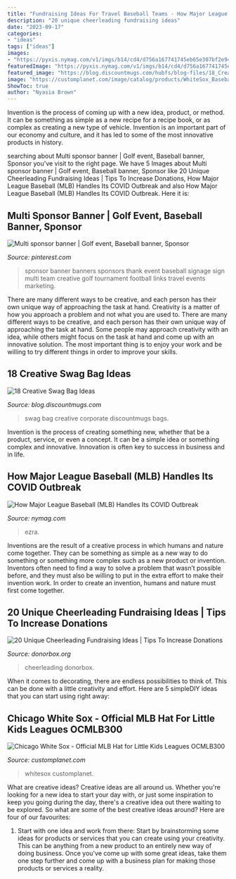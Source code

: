 ```yaml
---
title: "Fundraising Ideas For Travel Baseball Teams - How Major League Baseball (mlb) Handles Its Covid Outbreak"
description: "20 unique cheerleading fundraising ideas"
date: "2023-09-17"
categories:
- "ideas"
tags: ["ideas"]
images:
- "https://pyxis.nymag.com/v1/imgs/b14/cd4/d756a167741745eb65e307bf2e9458e940-mlb--.rsquare.w700.jpg"
featuredImage: "https://pyxis.nymag.com/v1/imgs/b14/cd4/d756a167741745eb65e307bf2e9458e940-mlb--.rsquare.w700.jpg"
featured_image: "https://blog.discountmugs.com/hubfs/blog-files/18_Creative_Swag_Bag_Ideas/18_Creative_Swag_Bag_Ideas-1.jpg"
image: "https://customplanet.com/image/catalog/products/WhiteSox_Baseball_Hat_OCMLB300/Front/WhiteSox-Baseball-Hat-OCMLB300_Black.png"
ShowToc: true
author: "Nyasia Brown"
---
```



Invention is the process of coming up with a new idea, product, or method. It can be something as simple as a new recipe for a recipe book, or as complex as creating a new type of vehicle. Invention is an important part of our economy and culture, and it has led to some of the most innovative products in history.

	

		
searching about Multi sponsor banner | Golf event, Baseball banner, Sponsor you've visit to the right page. We have 5 Images about Multi sponsor banner | Golf event, Baseball banner, Sponsor like 20 Unique Cheerleading Fundraising Ideas | Tips To Increase Donations, How Major League Baseball (MLB) Handles Its COVID Outbreak and also How Major League Baseball (MLB) Handles Its COVID Outbreak. Here it is:
		
    
## Multi Sponsor Banner | Golf Event, Baseball Banner, Sponsor

<img loading=lazy src="https://i.pinimg.com/736x/81/75/70/817570fa96f4b19b51be899a450c0e7a--creative-design-fundraising.jpg" onerror="this.onerror=null;this.src='https://tse4.mm.bing.net/th?id=OIP.9XSxhWSXazlD8bIN9gDRAgHaF2&amp;pid=15.1';" alt="Multi sponsor banner | Golf event, Baseball banner, Sponsor">

_Source: pinterest.com_

>sponsor banner banners sponsors thank event baseball signage sign multi team creative golf tournament football links travel events marketing. 

	

There are many different ways to be creative, and each person has their own unique way of approaching the task at hand.
Creativity is a matter of how you approach a problem and not what you are used to. There are many different ways to be creative, and each person has their own unique way of approaching the task at hand. Some people may approach creativity with an idea, while others might focus on the task at hand and come up with an innovative solution. The most important thing is to enjoy your work and be willing to try different things in order to improve your skills.

    
## 18 Creative Swag Bag Ideas

<img loading=lazy src="https://blog.discountmugs.com/hubfs/blog-files/18_Creative_Swag_Bag_Ideas/18_Creative_Swag_Bag_Ideas-1.jpg" onerror="this.onerror=null;this.src='https://tse2.mm.bing.net/th?id=OIP.FfCTtgR0xU-jbu2Msx98OQHaD4&amp;pid=15.1';" alt="18 Creative Swag Bag Ideas">

_Source: blog.discountmugs.com_

>swag bag creative corporate discountmugs bags. 

	

Invention is the process of creating something new, whether that be a product, service, or even a concept. It can be a simple idea or something complex and innovative. Innovation is often key to success in business and in life.

    
## How Major League Baseball (MLB) Handles Its COVID Outbreak

<img loading=lazy src="https://pyxis.nymag.com/v1/imgs/b14/cd4/d756a167741745eb65e307bf2e9458e940-mlb--.rsquare.w700.jpg" onerror="this.onerror=null;this.src='https://tse4.mm.bing.net/th?id=OIP.ZxTP537y211dahI2QRYvvgHaHa&amp;pid=15.1';" alt="How Major League Baseball (MLB) Handles Its COVID Outbreak">

_Source: nymag.com_

>ezra. 

	

Inventions are the result of a creative process in which humans and nature come together. They can be something as simple as a new way to do something or something more complex such as a new product or invention. Inventors often need to find a way to solve a problem that wasn’t possible before, and they must also be willing to put in the extra effort to make their invention work. In order to create an invention, humans and nature must first come together.

    
## 20 Unique Cheerleading Fundraising Ideas | Tips To Increase Donations

<img loading=lazy src="https://donorbox.org/nonprofit-blog/wp-content/uploads/2021/01/Donorbox-18-1-1.png" onerror="this.onerror=null;this.src='https://tse2.mm.bing.net/th?id=OIP.eZDRVbcH2d9feJcLIzZOhgHaEK&amp;pid=15.1';" alt="20 Unique Cheerleading Fundraising Ideas | Tips To Increase Donations">

_Source: donorbox.org_

>cheerleading donorbox. 

	

When it comes to decorating, there are endless possibilities to think of. This can be done with a little creativity and effort. Here are 5 simpleDIY ideas that you can start using right away:

    
## Chicago White Sox - Official MLB Hat For Little Kids Leagues OCMLB300

<img loading=lazy src="https://customplanet.com/image/catalog/products/WhiteSox_Baseball_Hat_OCMLB300/Front/WhiteSox-Baseball-Hat-OCMLB300_Black.png" onerror="this.onerror=null;this.src='https://tse4.mm.bing.net/th?id=OIP.UYnoqzukdvC_JfSum0dMsgHaHa&amp;pid=15.1';" alt="Chicago White Sox - Official MLB Hat for Little Kids Leagues OCMLB300">

_Source: customplanet.com_

>whitesox customplanet. 

	

What are creative ideas?
Creative ideas are all around us. Whether you're looking for a new idea to start your day with, or just some inspiration to keep you going during the day, there's a creative idea out there waiting to be explored. So what are some of the best creative ideas around? Here are four of our favourites: 
1. Start with one idea and work from there: Start by brainstorming some ideas for products or services that you can create using your creativity. This can be anything from a new product to an entirely new way of doing business. Once you've come up with some great ideas, take them one step further and come up with a business plan for making those products or services a reality. 



